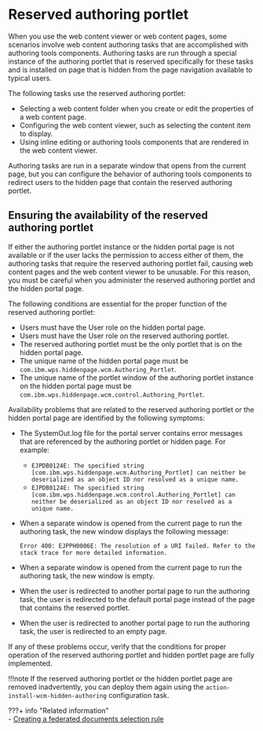 # Reserved authoring portlet

When you use the web content viewer or web content pages, some scenarios involve web content authoring tasks that are accomplished with authoring tools components. Authoring tasks are run through a special instance of the authoring portlet that is reserved specifically for these tasks and is installed on page that is hidden from the page navigation available to typical users.

The following tasks use the reserved authoring portlet:

-   Selecting a web content folder when you create or edit the properties of a web content page.
-   Configuring the web content viewer, such as selecting the content item to display.
-   Using inline editing or authoring tools components that are rendered in the web content viewer.

Authoring tasks are run in a separate window that opens from the current page, but you can configure the behavior of authoring tools components to redirect users to the hidden page that contain the reserved authoring portlet.

## Ensuring the availability of the reserved authoring portlet

If either the authoring portlet instance or the hidden portal page is not available or if the user lacks the permission to access either of them, the authoring tasks that require the reserved authoring portlet fail, causing web content pages and the web content viewer to be unusable. For this reason, you must be careful when you administer the reserved authoring portlet and the hidden portal page.

The following conditions are essential for the proper function of the reserved authoring portlet:

-   Users must have the User role on the hidden portal page.
-   Users must have the User role on the reserved authoring portlet.
-   The reserved authoring portlet must be the only portlet that is on the hidden portal page.
-   The unique name of the hidden portal page must be `com.ibm.wps.hiddenpage.wcm.Authoring_Portlet`.
-   The unique name of the portlet window of the authoring portlet instance on the hidden portal page must be `com.ibm.wps.hiddenpage.wcm.control.Authoring_Portlet`.

Availability problems that are related to the reserved authoring portlet or the hidden portal page are identified by the following symptoms:

-   The SystemOut.log file for the portal server contains error messages that are referenced by the authoring portlet or hidden page. For example:
    -   `EJPDB0124E: The specified string [com.ibm.wps.hiddenpage.wcm.Authoring_Portlet] can neither be deserialized as an object ID nor resolved as a unique name.`
    -   `EJPDB0124E: The specified string [com.ibm.wps.hiddenpage.wcm.control.Authoring_Portlet] can neither be deserialized as an object ID nor resolved as a unique name.`
-   When a separate window is opened from the current page to run the authoring task, the new window displays the following message:

    `Error 400: EJPPH0006E: The resolution of a URI failed. Refer to the stack trace for more detailed information.`

-   When a separate window is opened from the current page to run the authoring task, the new window is empty.
-   When the user is redirected to another portal page to run the authoring task, the user is redirected to the default portal page instead of the page that contains the reserved portlet.
-   When the user is redirected to another portal page to run the authoring task, the user is redirected to an empty page.

If any of these problems occur, verify that the conditions for proper operation of the reserved authoring portlet and hidden portlet page are fully implemented.

!!!note
    If the reserved authoring portlet or the hidden portlet page are removed inadvertently, you can deploy them again using the `action-install-wcm-hidden-authoring` configuration task.


???+ info "Related information"  
    -   [Creating a federated documents selection rule](../../wcm_artifacts/feddocs/wcm_dev_feddocs_createrule.md)

